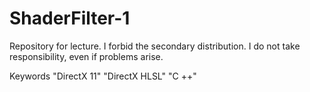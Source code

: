 # ShaderFilter-1

Repository for lecture.
I forbid the secondary distribution.
I do not take responsibility, even if problems arise.

Keywords "DirectX 11" "DirectX HLSL" "C ++"
